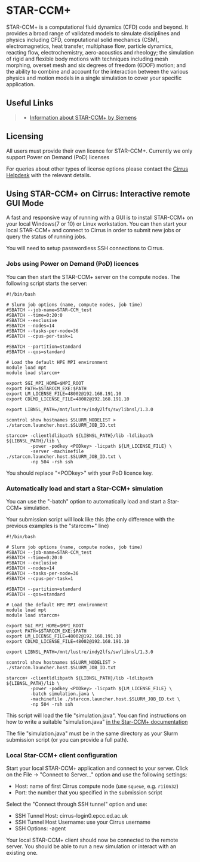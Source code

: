 # STAR-CCM+

STAR-CCM+ is a computational fluid dynamics (CFD) code and beyond. It
provides a broad range of validated models to simulate disciplines and
physics including CFD, computational solid mechanics (CSM),
electromagnetics, heat transfer, multiphase flow, particle dynamics,
reacting flow, electrochemistry, aero-acoustics and rheology; the
simulation of rigid and flexible body motions with techniques including
mesh morphing, overset mesh and six degrees of freedom (6DOF) motion;
and the ability to combine and account for the interaction between the
various physics and motion models in a single simulation to cover your
specific application.

## Useful Links

> - [Information about STAR-CCM+ by
>   Siemens](https://mdx.plm.automation.siemens.com/star-ccm-plus)

## Licensing

All users must provide their own licence for STAR-CCM+. Currently we
only support Power on Demand (PoD) licenses

For queries about other types of license options please contact the
[Cirrus Helpdesk](mailto:support@cirrus.ac.uk) with the relevant
details.

## Using STAR-CCM+ on Cirrus: Interactive remote GUI Mode

A fast and responsive way of running with a GUI is to install STAR-CCM+
on your local Windows(7 or 10) or Linux workstation. You can then start
your local STAR-CCM+ and connect to Cirrus in order to submit new jobs
or query the status of running jobs.

You will need to setup passwordless SSH connections to Cirrus.

### Jobs using Power on Demand (PoD) licences

You can then start the STAR-CCM+ server on the compute nodes. The
following script starts the server:

    #!/bin/bash

    # Slurm job options (name, compute nodes, job time)
    #SBATCH --job-name=STAR-CCM_test
    #SBATCH --time=0:20:0
    #SBATCH --exclusive
    #SBATCH --nodes=14
    #SBATCH --tasks-per-node=36
    #SBATCH --cpus-per-task=1

    #SBATCH --partition=standard
    #SBATCH --qos=standard

    # Load the default HPE MPI environment
    module load mpt
    module load starccm+

    export SGI_MPI_HOME=$MPI_ROOT
    export PATH=$STARCCM_EXE:$PATH
    export LM_LICENSE_FILE=48002@192.168.191.10
    export CDLMD_LICENSE_FILE=48002@192.168.191.10

    export LIBNSL_PATH=/mnt/lustre/indy2lfs/sw/libnsl/1.3.0

    scontrol show hostnames $SLURM_NODELIST > ./starccm.launcher.host.$SLURM_JOB_ID.txt

    starccm+ -clientldlibpath ${LIBNSL_PATH}/lib -ldlibpath ${LIBNSL_PATH}/lib \
	         -power -podkey <PODkey> -licpath ${LM_LICENSE_FILE} \
	         -server -machinefile ./starccm.launcher.host.$SLURM_JOB_ID.txt \
	         -np 504 -rsh ssh

You should replace "<PODkey\>" with your PoD licence key.

### Automatically load and start a Star-CCM+ simulation

You can use the "-batch" option to automatically load and start a
Star-CCM+ simulation.

Your submission script will look like this (the only difference with the
previous examples is the "starccm+" line)

    #!/bin/bash

    # Slurm job options (name, compute nodes, job time)
    #SBATCH --job-name=STAR-CCM_test
    #SBATCH --time=0:20:0
    #SBATCH --exclusive
    #SBATCH --nodes=14
    #SBATCH --tasks-per-node=36
    #SBATCH --cpus-per-task=1

    #SBATCH --partition=standard
    #SBATCH --qos=standard

    # Load the default HPE MPI environment
    module load mpt
    module load starccm+

    export SGI_MPI_HOME=$MPI_ROOT
    export PATH=$STARCCM_EXE:$PATH
    export LM_LICENSE_FILE=48002@192.168.191.10
    export CDLMD_LICENSE_FILE=48002@192.168.191.10

    export LIBNSL_PATH=/mnt/lustre/indy2lfs/sw/libnsl/1.3.0

    scontrol show hostnames $SLURM_NODELIST > ./starccm.launcher.host.$SLURM_JOB_ID.txt

    starccm+ -clientldlibpath ${LIBNSL_PATH}/lib -ldlibpath ${LIBNSL_PATH}/lib \
	         -power -podkey <PODkey> -licpath ${LM_LICENSE_FILE} \
	         -batch simulation.java \
	         -machinefile ./starccm.launcher.host.$SLURM_JOB_ID.txt \
	         -np 504 -rsh ssh

This script will load the file "simulation.java". You can find
instructions on how to write a suitable "simulation.java"
[in the Star-CCM+ documentation](https://mdx.plm.automation.siemens.com/star-ccm-plus)

The file "simulation.java" must be in the same directory as your Slurm
submission script (or you can provide a full path).

### Local Star-CCM+ client configuration

Start your local STAR-CCM+ application and connect to your server. Click
on the File -\> "Connect to Server..." option and use the following
settings:

- Host: name of first Cirrus compute node (use ``squeue``, e.g. ``r1i0n32``)
- Port: the number that you specified in the submission script

Select the "Connect through SSH tunnel" option and use:

- SSH Tunnel Host: cirrus-login0.epcc.ed.ac.uk
- SSH Tunnel Host Username: use your Cirrus username
- SSH Options: -agent

Your local STAR-CCM+ client should now be connected to the remote
server. You should be able to run a new simulation or interact with an
existing one.
